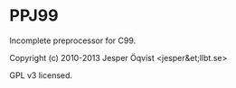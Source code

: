 PPJ99
=====

Incomplete preprocessor for C99.

Copyright (c) 2010-2013 Jesper &Ouml;qvist &lt;jesper&et;llbt.se&gt;

GPL v3 licensed.